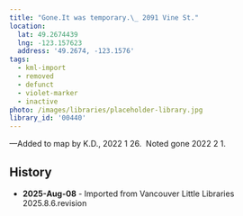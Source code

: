 ```yaml
---
title: "Gone.It was temporary.\_ 2091 Vine St."
location:
  lat: 49.2674439
  lng: -123.157623
  address: '49.2674, -123.1576'
tags:
  - kml-import
  - removed
  - defunct
  - violet-marker
  - inactive
photo: /images/libraries/placeholder-library.jpg
library_id: '00440'
---
```

—Added to map by K.D., 2022 1 26.  
Noted gone 2022 2 1.

## History
- **2025-Aug-08** - Imported from Vancouver Little Libraries 2025.8.6.revision
